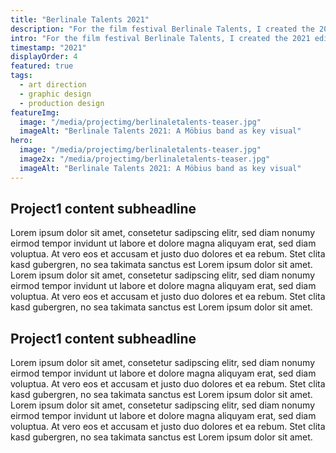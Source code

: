 ```yaml
---
title: "Berlinale Talents 2021"
description: "For the film festival Berlinale Talents, I created the 2021 edition’s key visuals, running under the topic of DREAMS."
intro: "For the film festival Berlinale Talents, I created the 2021 edition’s key visuals, running under the topic of DREAMS. My role spanned from ideation to art direction to production design."
timestamp: "2021"
displayOrder: 4
featured: true
tags:
  - art direction
  - graphic design
  - production design
featureImg:
  image: "/media/projectimg/berlinaletalents-teaser.jpg"
  imageAlt: "Berlinale Talents 2021: A Möbius band as key visual"
hero:
  image: "/media/projectimg/berlinaletalents-teaser.jpg"
  image2x: "/media/projectimg/berlinaletalents-teaser.jpg"
  imageAlt: "Berlinale Talents 2021: A Möbius band as key visual"
---
```


## Project1 content subheadline

Lorem ipsum dolor sit amet, consetetur sadipscing elitr, sed diam nonumy eirmod tempor invidunt ut labore et dolore magna aliquyam erat, sed diam voluptua. At vero eos et accusam et justo duo dolores et ea rebum. Stet clita kasd gubergren, no sea takimata sanctus est Lorem ipsum dolor sit amet. Lorem ipsum dolor sit amet, consetetur sadipscing elitr, sed diam nonumy eirmod tempor invidunt ut labore et dolore magna aliquyam erat, sed diam voluptua. At vero eos et accusam et justo duo dolores et ea rebum. Stet clita kasd gubergren, no sea takimata sanctus est Lorem ipsum dolor sit amet. 

## Project1 content subheadline

Lorem ipsum dolor sit amet, consetetur sadipscing elitr, sed diam nonumy eirmod tempor invidunt ut labore et dolore magna aliquyam erat, sed diam voluptua. At vero eos et accusam et justo duo dolores et ea rebum. Stet clita kasd gubergren, no sea takimata sanctus est Lorem ipsum dolor sit amet. Lorem ipsum dolor sit amet, consetetur sadipscing elitr, sed diam nonumy eirmod tempor invidunt ut labore et dolore magna aliquyam erat, sed diam voluptua. At vero eos et accusam et justo duo dolores et ea rebum. Stet clita kasd gubergren, no sea takimata sanctus est Lorem ipsum dolor sit amet. 